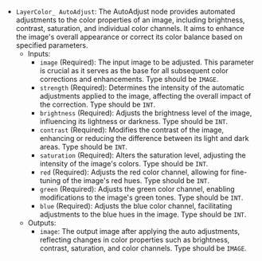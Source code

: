 - `LayerColor_ AutoAdjust`: The AutoAdjust node provides automated adjustments to the color properties of an image, including brightness, contrast, saturation, and individual color channels. It aims to enhance the image's overall appearance or correct its color balance based on specified parameters.
    - Inputs:
        - `image` (Required): The input image to be adjusted. This parameter is crucial as it serves as the base for all subsequent color corrections and enhancements. Type should be `IMAGE`.
        - `strength` (Required): Determines the intensity of the automatic adjustments applied to the image, affecting the overall impact of the correction. Type should be `INT`.
        - `brightness` (Required): Adjusts the brightness level of the image, influencing its lightness or darkness. Type should be `INT`.
        - `contrast` (Required): Modifies the contrast of the image, enhancing or reducing the difference between its light and dark areas. Type should be `INT`.
        - `saturation` (Required): Alters the saturation level, adjusting the intensity of the image's colors. Type should be `INT`.
        - `red` (Required): Adjusts the red color channel, allowing for fine-tuning of the image's red hues. Type should be `INT`.
        - `green` (Required): Adjusts the green color channel, enabling modifications to the image's green tones. Type should be `INT`.
        - `blue` (Required): Adjusts the blue color channel, facilitating adjustments to the blue hues in the image. Type should be `INT`.
    - Outputs:
        - `image`: The output image after applying the auto adjustments, reflecting changes in color properties such as brightness, contrast, saturation, and color channels. Type should be `IMAGE`.
